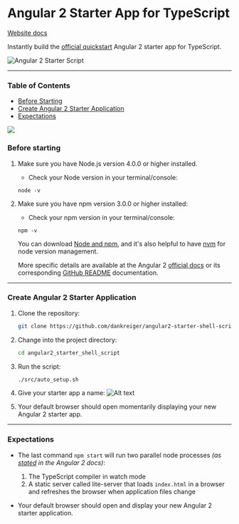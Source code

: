 # Angular 2 Starter App for TypeScript

[Website docs](http://dankreiger.github.io/angular2-starter-shell-script/)

Instantly build the [official quickstart](https://angular.io/docs/ts/latest/quickstart.html) Angular 2 starter app for TypeScript.

![Angular 2 Starter Script](https://i.imgflip.com/1abtho.gif)

* * *


### Table of Contents
*   [Before Starting](#before-starting)
*   [Create Angular 2 Starter Application](#create-angular-2-starter-application)
*   [Expectations](#expectations)


[![](http://angular.io/resources/images/logos/standard/shield-large.png)](https://angular.io/docs/ts/latest/quickstart.html)

### Before starting

1.  Make sure you have Node.js version 4.0.0 or higher installed.

    - Check your Node version in your terminal/console:

    ```
    node -v
    ```

2.  Make sure you have npm version 3.0.0 or higher installed:

    - Check your npm version in your terminal/console:

    ```
    npm -v
    ```

    You can download [Node and npm](https://nodejs.org/en/), and it's also helpful to have [nvm](https://github.com/creationix/nvm) for node version management.

    More specific details are available at the Angular 2 [official docs](https://angular.io/docs/ts/latest/quickstart.html) or its corresponding [GitHub README](https://github.com/angular/quickstart/blob/master/README.md) documentation.

* * *

### Create Angular 2 Starter Application

1.  Clone the repository:

    ```sh
    git clone https://github.com/dankreiger/angular2-starter-shell-script.git
    ```

2.  Change into the project directory:

    ```sh
    cd angular2_starter_shell_script
    ```

3.  Run the script:

    ```sh
    ./src/auto_setup.sh
    ```

4. Give your starter app a name:
  ![Alt text](https://monosnap.com/file/sbWAI1yh7YdlVcio5IDAdOZ23grsdN.png)

5. Your default browser should open momentarily displaying your new Angular 2 starter app.

* * *

### Expectations


- The last command <code>npm start</code> will run two parallel node processes _(as <a href="https://angular.io/docs/ts/latest/quickstart.html">stated</a> in the Angular 2 docs)_:
  1. The TypeScript compiler in watch mode
  2. A static server called lite-server that loads `index.html` in a browser and refreshes the browser when application files change


- Your default browser should open and display your new Angular 2 starter application.
